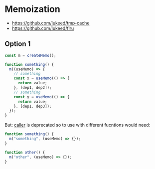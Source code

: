 # Memoization

- https://github.com/lukeed/tmp-cache
- https://github.com/lukeed/flru

## Option 1

```ts
const m = createMemo();

function something() {
  m((useMemo) => {
    // something
    const x = useMemo(() => {
      return value;
    }, [dep1, dep2]);
    // something
    const y = useMemo(() => {
      return value;
    }, [dep1, dep3]);
  });
}
```

But: [caller](https://developer.mozilla.org/en-US/docs/Web/JavaScript/Reference/Global_Objects/Function/caller) is deprecated so to use with different fucntions would need:

```ts
function something() {
  m("something", (useMemo) => {});
}

function other() {
  m("other", (useMemo) => {});
}
```
